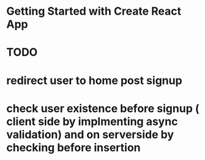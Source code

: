 # Getting Started with Create React App

# TODO

# redirect user to home post signup
# check user existence before signup ( client side by implmenting async validation) and on serverside by checking before insertion



